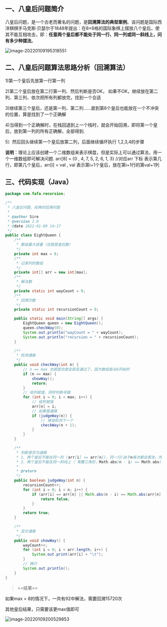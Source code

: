 ## 一、八皇后问题简介

八皇后问题，是一个古老而著名的问题，是**回溯算法的典型案例**。该问题是国际西洋棋棋手马克斯·贝瑟尔于1848年提出：在8×8格的国际象棋上摆放八个皇后，使其不能互相攻击，即：**任意两个皇后都不能处于同一行、同一列或同一斜线上，问有多少种摆法**。

 ![image-20220109195318551](https://gitee.com/lovely-hair/blog-img/raw/master/img/20220109195325.png)

## 二、八皇后问题算法思路分析（回溯算法）

1)第一个皇后先放第一行第一列

2)第二个皇后放在第二行第一列、然后判断是否OK， 如果不OK，继续放在第二列、第三列、依次把所有列都放完，找到一个合适

3)继续第三个皇后，还是第一列、第二列……直到第8个皇后也能放在一个不冲突的位置，算是找到了一个正确解

4)当得到一个正确解时，在栈回退到上一个栈时，就会开始回溯，即将第一个皇后，放到第一列的所有正确解，全部得到.

5）然后回头继续第一个皇后放第二列，后面继续循环执行 1,2,3,4的步骤 

**说明**：理论上应该创建一个二维数组来表示棋盘，但是实际上可以通过算法，用一个一维数组即可解决问题. arr[8] = {0 , 4, 7, 5, 2, 6, 1, 3} //对应arr 下标 表示第几行，即第几个皇后，arr[i] = val , val 表示第i+1个皇后，放在第i+1行的第val+1列

## 三、代码实现（Java）

```java
package com.fafa.recursion;

/**
 * 八皇后问题，经典的回溯问题
 *
 * @author Sire
 * @version 1.0
 * @date 2022-01-09 14:17
 */
public class EightQueen {
    /**
     * 数组最大容量（也就是皇后数）
     */
    private int max = 8;
    /**
     * 记录列的数组
     */
    private int[] arr = new int[max];
    /**
     * 解法数
     */
    private static int wayCount = 0;
    /**
     * 回溯次数
     */
    private static int recursionCount = 0;

    public static void main(String[] args) {
        EightQueen queen = new EightQueen();
        queen.checkWay(0);
        System.out.println("wayCount = " + wayCount);
        System.out.println("recursion = " + recursionCount);
    }

    /**
     * 检测通路
     */
    public void checkWay(int n) {
        // n == max 也就是也就全部走通过了，因为数组是从0开始的
        if (n == max) {
            showWay();
            return;
        }
        // 给列赋值，同时判断寻路
        for (int i = 0; i < max; i++) {
            // 给列赋值
            arr[n] = i;
            // 如果是通路
            if (judgeWay(n)) {
                // 继续检测下一个
                checkWay(n + 1);
            }
        }
    }

    /**
     * 判断是否为通路
     * 1、两个皇后不能在同一列 (arr[i] == arr[n])、同一行(由于n每次都会累加，所以不用考虑)
     * 2、两个皇后不能在同一斜线上（ 等腰三角形，Math.abs(n - i) == Math.abs(arr[n] - arr[i]) ）
     *
     * @return
     */
    public boolean judgeWay(int n) {
        recursionCount++;
        for (int i = 0; i < n; i++) {
            if (arr[i] == arr[n] || Math.abs(n - i) == Math.abs(arr[n] - arr[i])) {
                return false;
            }
        }
        return true;
    }

    /**
     * 显示通路
     */
    public void showWay() {
        wayCount++;
        for (int i = 0; i < arr.length; i++) {
            System.out.print(arr[i] + "\t");
        }
        // 换行
        System.out.println();
    }
}
```

> ==结果==

如果max = 8的情况下，一共有92中解法，需要回溯15720次

其他皇后结果，只需要该更max值即可

![image-20220109200529853](https://gitee.com/lovely-hair/blog-img/raw/master/img/20220109200530.png)
